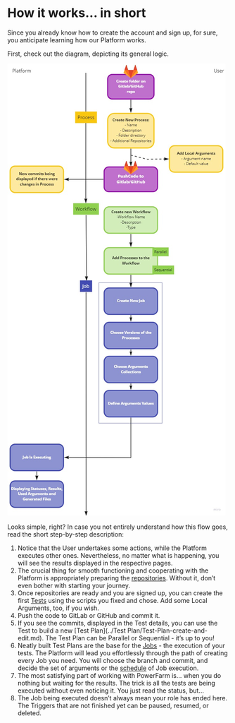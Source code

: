 # How it works... in short

Since you already know how to create the account and sign up, for sure, you anticipate learning how our Platform works. 

First, check out the diagram, depicting its general logic. 

![BL](https://github.com/mirpl/mvp-ta-knowledge-base/blob/master/assets/images/BasicFlow-2.jpg?raw=true)

Looks simple, right? In case you not entirely understand how this flow goes, read the short step-by-step description:

1. Notice that the User undertakes some actions, while the Platform executes other ones. Nevertheless, no matter what is happening, you will see the results displayed in the respective pages. 
2. The crucial thing for smooth functioning and cooperating with the Platform is appropriately preparing the [repositories](../Settings/Repositories/Repositories.md). Without it, don’t even bother with starting your journey.
3. Once repositories are ready and you are signed up, you can create the first [Tests](../Tests/Test-create-and-edit.md) using the scripts you fixed and chose. Add some Local Arguments, too, if you wish.
4. Push the code to GitLab or GitHub and commit it. 
5. If you see the commits, displayed in the Test details, you can use the Test to build a new [Test Plan](../Test Plan/Test-Plan-create-and-edit.md). The Test Plan can be Parallel or Sequential - it’s up to you!
6. Neatly built Test Plans are the base for the [Jobs](../Jobs/Jobs-create-and-edit.md) - the execution of your tests. The Platform will lead you effortlessly through the path of creating every Job you need. You will choose the branch and commit, and decide the set of arguments or the [schedule](../Schedule/Schedules-and-Triggers.md) of Job execution. 
7. The most satisfying part of working with PowerFarm is… when you do nothing but waiting for the results. The trick is all the tests are being executed without even noticing it. You just read the status, but...
8. The Job being executed doesn’t always mean your role has ended here. The Triggers that are not finished yet can be paused, resumed, or deleted. 